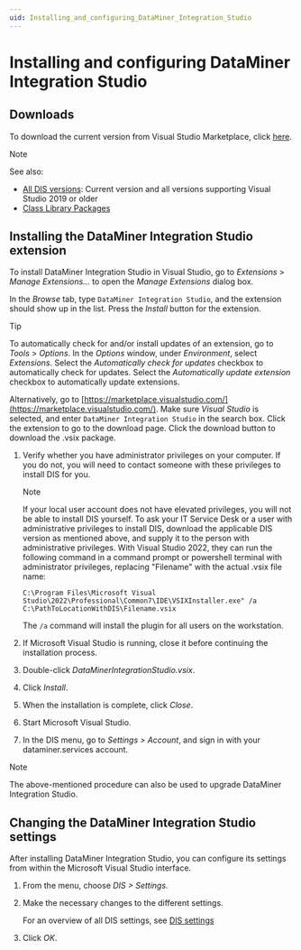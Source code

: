 ```yaml
---
uid: Installing_and_configuring_DataMiner_Integration_Studio
---
```


# Installing and configuring DataMiner Integration Studio

## Downloads
To download the current version from Visual Studio Marketplace, click [here](https://marketplace.visualstudio.com/items?itemName=skyline-communications.DataMinerIntegrationStudio).

> [!NOTE]
> See also:
> - [All DIS versions](https://community.dataminer.services/dataminer-integration-studio-other-downloads/): Current version and all versions supporting Visual Studio 2019 or older
> - [Class Library Packages](https://community.dataminer.services/class-library-packages/)

## Installing the DataMiner Integration Studio extension

To install DataMiner Integration Studio in Visual Studio, go to *Extensions* > *Manage Extensions...* to open the *Manage Extensions* dialog box.

In the *Browse* tab, type `DataMiner Integration Studio`, and the extension should show up in the list. Press the *Install* button for the extension.

> [!TIP]
> To automatically check for and/or install updates of an extension, go to *Tools* > *Options*. In the *Options* window, under *Environment*, select *Extensions*.
> Select the *Automatically check for updates* checkbox to automatically check for updates. Select the *Automatically update extension* checkbox to automatically update extensions.

Alternatively, go to [https://marketplace.visualstudio.com/](https://marketplace.visualstudio.com/). Make sure *Visual Studio* is selected, and enter `DataMiner Integration Studio` in the search box. Click the extension to go to the download page. Click the download button to download the .vsix package.

1. Verify whether you have administrator privileges on your computer. If you do not, you will need to contact someone with these privileges to install DIS for you.

   > [!NOTE]
   > If your local user account does not have elevated privileges, you will not be able to install DIS yourself. To ask your IT Service Desk or a user with administrative privileges to install DIS, download the applicable DIS version as mentioned above, and supply it to the person with administrative privileges. With Visual Studio 2022, they can run the following command in a command prompt or powershell terminal with administrator privileges, replacing "Filename" with the actual .vsix file name:
   >
   > `C:\Program Files\Microsoft Visual Studio\2022\Professional\Common7\IDE\VSIXInstaller.exe" /a C:\PathToLocationWithDIS\Filename.vsix`
   >
   > The `/a` command will install the plugin for all users on the workstation.

1. If Microsoft Visual Studio is running, close it before continuing the installation process.

1. Double-click *DataMinerIntegrationStudio.vsix*.

1. Click *Install*.

1. When the installation is complete, click *Close*.

1. Start Microsoft Visual Studio.

1. In the DIS menu, go to *Settings > Account*, and sign in with your dataminer.services account.

> [!NOTE]
> The above-mentioned procedure can also be used to upgrade DataMiner Integration Studio.

## Changing the DataMiner Integration Studio settings

After installing DataMiner Integration Studio, you can configure its settings from within the Microsoft Visual Studio interface.

1. From the menu, choose *DIS > Settings*.
1. Make the necessary changes to the different settings.

   For an overview of all DIS settings, see [DIS settings](xref:DIS_settings)

1. Click *OK*.
